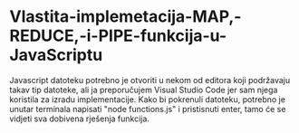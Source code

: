 # Vlastita-implemetacija-MAP,-REDUCE,-i-PIPE-funkcija-u-JavaScriptu
Javascript datoteku potrebno je otvoriti u nekom od editora koji podržavaju takav tip datoteke, ali ja preporučujem Visual Studio Code jer sam njega koristila za izradu implementacije.
Kako bi pokrenuli datoteku, potrebno je unutar terminala napisati "node functions.js" i pristisnuti enter, tamo će se vidjeti sva dobivena rješenja funkcija. 
